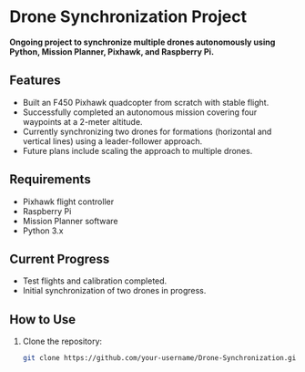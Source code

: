 # Drone Synchronization Project

**Ongoing project to synchronize multiple drones autonomously using Python, Mission Planner, Pixhawk, and Raspberry Pi.**

## Features
- Built an F450 Pixhawk quadcopter from scratch with stable flight.
- Successfully completed an autonomous mission covering four waypoints at a 2-meter altitude.
- Currently synchronizing two drones for formations (horizontal and vertical lines) using a leader-follower approach.
- Future plans include scaling the approach to multiple drones.

## Requirements
- Pixhawk flight controller
- Raspberry Pi
- Mission Planner software
- Python 3.x

## Current Progress
- Test flights and calibration completed.
- Initial synchronization of two drones in progress.

## How to Use
1. Clone the repository:
   ```bash
   git clone https://github.com/your-username/Drone-Synchronization.git
